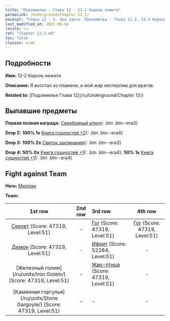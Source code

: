 ```yaml
---
title: "Подземелье - Глава 12 - 12-2 Король нежити"
permalink: /Underground/Chapter 12_2/
excerpt: "Глава 12 - 2. Эра хаоса  Подземелье - Глава 12_2. 12-2 Король нежити"
last_modified_at: 2021-08-04
locale: ru
ref: "Chapter 12_2.md"
toc: false
classes: wide
---
```


## Подробности

 **Имя:** 12-2 Король нежити

 **Описание:** Я восстал из пламени, и мой жар нестерпим для врагов.

 **Related to:** [Подземелье Глава 12](/ru/Underground/Chapter 12/)

## Выпавшие предметы

 **Первая полная награда:** [Серебряный ключ](/ItemsRU/con_693/){: .btn .btn--era3}

 **Drop 2:** **100% 1x** [Книга сущностей +2](/ItemsRU/mat_53/){: .btn .btn--era4}

 **Drop 3:** **100% 2x** [Свиток заклинания](/ItemsRU/con_694/){: .btn .btn--era3}

 **Drop 4:** **50% 0x** [Книга сущностей +1](/ItemsRU/mat_46/){: .btn .btn--era4}, **50% 1x** [Книга сущностей +1](/ItemsRU/mat_46/){: .btn .btn--era4}


## Fight against Team
 **Hero:** [Мюллих](/ru/heroes/Mullich/)

 **Team:**


  | 1st row | 2nd row | 3rd row | 4th row |
  |:----:|:----:|:----|:----:|
  | [Скелет](/ru/units/Skeleton/) (Score: 47319, Level:51)  | - | [Гог](/ru/units/Gog/) (Score: 47319, Level:51)  | [Гог](/ru/units/Gog/) (Score: 47319, Level:51)  |
  | [Демон](/ru/units/Demon/) (Score: 47319, Level:51)  | - | [Ифрит](/ru/units/Efreeti/) (Score: 52284, Level:51)  | - |
  | [Железный голем](/ru/units/Iron Golem/) (Score: 47319, Level:51)  | - | [Жар-птица](/ru/units/Firebird/) (Score: 47319, Level:51)  | - |
  | [Каменная горгулья](/ru/units/Stone Gargoyle/) (Score: 47319, Level:51)  | - | - | - |


